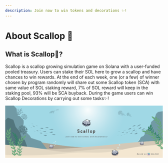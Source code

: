 ```yaml
---
description: Join now to win tokens and decorations ✨!
---
```


# About Scallop 🦪

## **What is Scallop**🦪**?**

Scallop is a scallop growing simulation game on Solana with a user-funded pooled treasury. Users can stake their SOL here to grow a scallop and have chances to win rewards. At the end of each week, one \(or a few\) of winner chosen by program randomly will share out some Scallop token \(SCA\) with same value of SOL staking reward, 7% of SOL reward will keep in the staking pool, 93% will be SCA buyback. During the game users can win Scallop Decorations by carrying out some tasks✨!

![](.gitbook/assets/scallop-feng-mian-0603.png)

